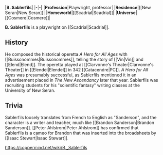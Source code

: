 |**B. Sablerfils**|
|-|-|
|**Profession**|Playwright, professor|
|**Residence**|[[New Seran\|New Seran]]|
|**Homeworld**|[[Scadrial\|Scadrial]]|
|**Universe**|[[Cosmere\|Cosmere]]|

**B. Sablerfils** is a playwright on [[Scadrial\|Scadrial]].

## History
He composed the historical operetta *A Hero for All Ages* with [[Buissonommes\|Buissonommes]], telling the story of [[Vin\|Vin]] and [[Elend\|Elend]]. The operetta played at [[Clarvonne's Theater\|Clarvonne's Theater]] in [[Elendel\|Elendel]] in 342 [[Catacendre\|PC]].
*A Hero for All Ages* was presumably successful, as Sablerfils mentioned it in an advertisement placed in *The New Ascendancy* later that year. Sablerfils was recruiting students for his "scientific fantasy" writing classes at the University of New Seran.

## Trivia
Sablerfils loosely translates from French to English as "Sanderson", and the character is a writer and teacher, much like [[Brandon Sanderson\|Brandon Sanderson]]. [[Peter Ahlstrom\|Peter Ahlstrom]] has confirmed that Sablerfils is a cameo for Brandon that was inserted into the broadsheets by [[Isaac Stewart\|Isaac Stewart]].


https://coppermind.net/wiki/B._Sablerfils